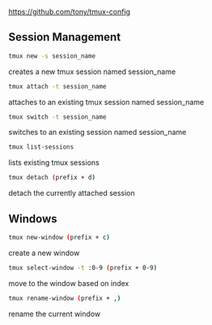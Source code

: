 https://github.com/tony/tmux-config


## Session Management

```bash
tmux new -s session_name
```
creates a new tmux session named session_name

```bash
tmux attach -t session_name
```
attaches to an existing tmux session named session_name

```bash
tmux switch -t session_name
```
switches to an existing session named session_name

```bash
tmux list-sessions
```

lists existing tmux sessions

```bash
tmux detach (prefix + d)
```
detach the currently attached session



## Windows

```bash
tmux new-window (prefix + c)
```
create a new window

```bash
tmux select-window -t :0-9 (prefix + 0-9)
```
move to the window based on index

```bash
tmux rename-window (prefix + ,)
```

rename the current window